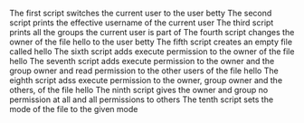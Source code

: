 The first script switches the current user to the user betty
The second script prints the effective username of the current user
The third script prints all the groups the current user is part of
The fourth script changes the owner of the file hello to the user betty
The fifth script creates an empty file called hello
The sixth script adds execute permission to the owner of the file hello
The seventh script adds execute permission to the owner and the group owner and read permission to the other users of the file hello
The eighth script adss execute permission to the owner, group owner and the others, of the file hello
The ninth script gives the owner and group no permission at all and all permissions to others
The tenth script sets the mode of the file to the given mode
